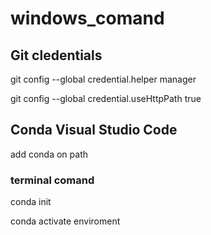 # windows_comand

## Git cledentials

git config --global credential.helper manager

git config --global credential.useHttpPath true

## Conda Visual Studio Code

add conda on path

### terminal comand

conda init

conda activate enviroment

